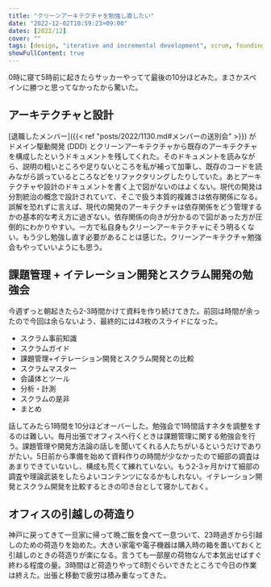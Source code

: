 ```yaml
---
title: "クリーンアーキテクチャを勉強し直したい"
date: "2022-12-02T10:59:23+09:00"
dates: [2022/12]
cover: ""
tags: [design, "iterative and incremental development", scrum, founding]
showFullContent: true
---
```


0時に寝て5時前に起きたらサッカーやってて最後の10分ほどみた。まさかスペインに勝つと思ってなかったから驚いた。

## アーキテクチャと設計

[退職したメンバー]({{< ref "posts/2022/1130.md#メンバーの送別会" >}}) がドメイン駆動開発 (DDD) とクリーンアーキテクチャから既存のアーキテクチャを構成したというドキュメントを残してくれた。そのドキュメントを読みながら、説明の粗いところや足りないところを私が補って加筆し、既存のコードを読みながら誤っているところなどをリファクタリングしたりしていた。あとアーキテクチャや設計のドキュメントを書く上で図がないのはよくない。現代の開発は分割統治の概念で設計されていて、そこで扱う本質的複雑さは依存関係になる。誤解を恐れずに言えば、現代の開発のアーキテクチャは依存関係をどう管理するかの基本的な考え方に過ぎない。依存関係の向きが分かるので図があった方が圧倒的にわかりやすい。一方で私自身もクリーンアーキテクチャにそう明るくない。もう少し勉強し直す必要があることは感じた。クリーンアーキテクチャ勉強会もやっていいようにも思う。

## 課題管理 + イテレーション開発とスクラム開発の勉強会

今週ずっと朝起きたら2-3時間かけて資料を作り続けてきた。前回は時間が余ったので今回は余らないよう、最終的には43枚のスライドになった。

* スクラム事前知識
* スクラムガイド
* 課題管理+イテレーション開発とスクラム開発との比較
* スクラムマスター
* 会議体とツール
* 分析・計測
* スクラムの是非
* まとめ

話してみたら1時間を10分ほどオーバーした。勉強会で1時間話すネタを調整をするのは難しい。毎月出張でオフィスへ行くときは課題管理に関する勉強会を行う。課題管理や開発方法論の話しを聞いてくれる人たちがいるというだけでありがたい。5日前から準備を始めて資料作りの時間が少なかったので細部の調査はあまりできていないし、構成も荒くて練れていない。もう2-3ヶ月かけて細部の調査や理論武装をしたらよいコンテンツになるかもしれない。イテレーション開発とスクラム開発を比較するときの叩き台として寝かしておく。

## オフィスの引越しの荷造り

神戸に戻ってきて一旦家に帰って晩ご飯を食べて一息ついて、23時過ぎから引越しのための荷造りを始めた。大きい家電や電子機器は購入時の箱を置いておくと引越しのときの荷造りが楽になる。言うても一部屋の荷物なんで本気出せばすぐ終わる程度の量。3時間ほど荷造りやって8割ぐらいできたところで今日の作業は終えた。出張と移動で疲労は積み重なってきた。
